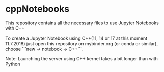# cppNotebooks
This repository contains all the necessary files to use Jupyter
Notebooks with C++

To create a Jupyter Notebook using C++(11, 14 or 17 at this moment 11.7.2018)
just open this repository on mybinder.org (or conda or similar), choose
´´´new -> notebook -> C++´´´.

Note: Launching the server using C++ kernel takes a bit longer than with Python
